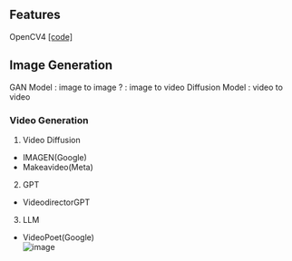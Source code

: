 ## Features
OpenCV4 [[code]](https://github.com/sunkyoo/opencv4cvml/tree/master)

## Image Generation
GAN Model : image to image
? : image to video
Diffusion Model : video to video
### Video Generation
1) Video Diffusion
  * IMAGEN(Google)
  * Makeavideo(Meta)
2) GPT
  * VideodirectorGPT
3) LLM
  * VideoPoet(Google) <br>
  ![image](https://github.com/baejaeho18/MyLibrary/assets/37645490/6d149eb6-89c1-4714-877a-5cb2fe154fd2) <br>
  
